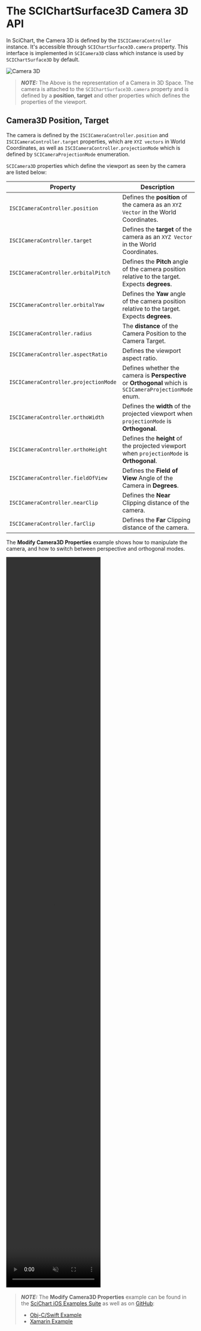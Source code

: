 # The SCIChartSurface3D Camera 3D API
In SciChart, the Camera 3D is defined by the `ISCICameraController` instance. It's accessible through `SCIChartSurface3D.camera` property. 
This interface is implemented in `SCICamera3D` class which instance is used by `SCIChartSurface3D` by default.

![Camera 3D](img/axis-3d/camera-3d.png)

> **_NOTE:_** The Above is the representation of a Camera in 3D Space. The camera is attached to the `SCIChartSurface3D.camera` property and is defined by a **position**, **target** and other properties which defines the properties of the viewport.

## Camera3D Position, Target
The camera is defined by the `ISCICameraController.position` and `ISCICameraController.target` properties, which are `XYZ vectors` in World Coordinates, as well as `ISCICameraController.projectionMode` which is defined by `SCICameraProjectionMode` enumeration.

`SCICamera3D` properties which define the viewport as seen by the camera are listed below:

| **Property**                          | **Description**                                                                                          |
| ------------------------------------- | -------------------------------------------------------------------------------------------------------- |
| `ISCICameraController.position`       | Defines the **position** of the camera as an `XYZ Vector` in the World Coordinates.                          |
| `ISCICameraController.target`         | Defines the **target** of the camera as an `XYZ Vector` in the World Coordinates.                            |
| `ISCICameraController.orbitalPitch`   | Defines the **Pitch** angle of the camera position relative to the target. Expects **degrees**.          |
| `ISCICameraController.orbitalYaw`     | Defines the **Yaw** angle of the camera position relative to the target. Expects **degrees**.            |
| `ISCICameraController.radius    `     | The **distance** of the Camera Position to the Camera Target.                                            |
| `ISCICameraController.aspectRatio`    | Defines the viewport aspect ratio.                                                                       |
| `ISCICameraController.projectionMode` | Defines whether the camera is **Perspective** or **Orthogonal** which is `SCICameraProjectionMode` enum. |
| `ISCICameraController.orthoWidth`     | Defines the **width** of the projected viewport when `projectionMode` is **Orthogonal**.                 |
| `ISCICameraController.orthoHeight`    | Defines the **height** of the projected viewport when `projectionMode` is **Orthogonal**.                |
| `ISCICameraController.fieldOfView`    | Defines the **Field of View** Angle of the Camera in **Degrees**.                                        |
| `ISCICameraController.nearClip`       | Defines the **Near** Clipping distance of the camera.                                                    |
| `ISCICameraController.farClip`        | Defines the **Far** Clipping distance of the camera.                                                     |

The **Modify Camera3D Properties** example shows how to manipulate the camera, and how to switch between perspective and orthogonal modes.

<video autoplay loop muted playsinline src="img/axis-3d/modify-camera3d-properties-example.mp4" style="width: 50%; height: 50%"></video>​

> **_NOTE:_** The **Modify Camera3D Properties** example can be found in the [SciChart iOS Examples Suite](https://www.scichart.com/examples/ios-chart/) as well as on [GitHub](https://github.com/ABTSoftware/SciChart.iOS.Examples):
> 
> - [Obj-C/Swift Example](https://www.scichart.com/example/ios-3d-chart-example-modify-camera-3d-properties/)
> - [Xamarin Example](https://www.scichart.com/example/xamarin-3d-chart-example-modify-camera-3d-properties/)
